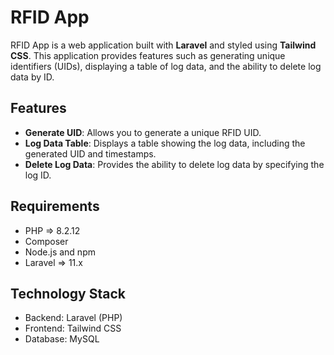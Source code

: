 # RFID App

RFID App is a web application built with **Laravel** and styled using **Tailwind CSS**. This application provides features such as generating unique identifiers (UIDs), displaying a table of log data, and the ability to delete log data by ID.

## Features

- **Generate UID**: Allows you to generate a unique RFID UID.
- **Log Data Table**: Displays a table showing the log data, including the generated UID and timestamps.
- **Delete Log Data**: Provides the ability to delete log data by specifying the log ID.

## Requirements

- PHP => 8.2.12
- Composer
- Node.js and npm
- Laravel => 11.x

## Technology Stack
- Backend: Laravel (PHP)
- Frontend: Tailwind CSS
- Database: MySQL
